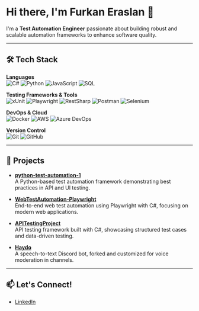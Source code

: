 # Hi there, I'm Furkan Eraslan 🫡

I'm a **Test Automation Engineer** passionate about building robust and scalable automation frameworks to enhance software quality.

---

## 🛠 Tech Stack

**Languages**  
![C#](https://img.shields.io/badge/C%23-239120?style=for-the-badge&logo=c-sharp&logoColor=white)
![Python](https://img.shields.io/badge/Python-3776AB?style=for-the-badge&logo=python&logoColor=white)
![JavaScript](https://img.shields.io/badge/JavaScript-F7DF1E?style=for-the-badge&logo=javascript&logoColor=black)
![SQL](https://img.shields.io/badge/SQL-4479A1?style=for-the-badge&logo=postgresql&logoColor=white)

**Testing Frameworks & Tools**  
![xUnit](https://img.shields.io/badge/xUnit-00599C?style=for-the-badge)
![Playwright](https://img.shields.io/badge/Playwright-2EAD33?style=for-the-badge&logo=playwright&logoColor=white)
![RestSharp](https://img.shields.io/badge/RestSharp-CC0000?style=for-the-badge)
![Postman](https://img.shields.io/badge/Postman-FF6C37?style=for-the-badge&logo=postman&logoColor=white)
![Selenium](https://img.shields.io/badge/Selenium-43B02A?style=for-the-badge&logo=selenium&logoColor=white)

**DevOps & Cloud**  
![Docker](https://img.shields.io/badge/Docker-2496ED?style=for-the-badge&logo=docker&logoColor=white)
![AWS](https://img.shields.io/badge/AWS-232F3E?style=for-the-badge&logo=amazon-aws&logoColor=white)
![Azure DevOps](https://img.shields.io/badge/Azure%20DevOps-0078D7?style=for-the-badge&logo=azuredevops&logoColor=white)

**Version Control**  
![Git](https://img.shields.io/badge/Git-F05032?style=for-the-badge&logo=git&logoColor=white)
![GitHub](https://img.shields.io/badge/GitHub-181717?style=for-the-badge&logo=github&logoColor=white)

---

## 🚀 Projects

- **[python-test-automation-1](https://github.com/furkaneraslan1/python-test-automation-1)**  
  A Python-based test automation framework demonstrating best practices in API and UI testing.

- **[WebTestAutomation-Playwright](https://github.com/furkaneraslan1/WebTestAutomation-Playwright)**  
  End-to-end web test automation using Playwright with C#, focusing on modern web applications.

- **[APITestingProject](https://github.com/furkaneraslan1/APITestingProject)**  
  API testing framework built with C#, showcasing structured test cases and data-driven testing.

- **[Haydo](https://github.com/furkaneraslan1/Haydo)**  
  A speech-to-text Discord bot, forked and customized for voice moderation in channels.

---

## 📫 Let's Connect!

- [LinkedIn](https://www.linkedin.com/in/furkaneraslan1)
